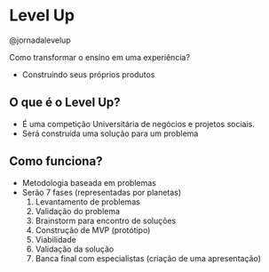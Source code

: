 # Level Up
@jornadalevelup

Como transformar o ensino em uma experiência?
- Construindo seus próprios produtos

## O que é o Level Up?
- É uma competição Universitária de negócios e projetos sociais.
- Será construída uma solução para um problema

## Como funciona?
- Metodologia baseada em problemas
- Serão 7 fases (representadas por planetas)
  1. Levantamento de problemas
  2. Validação do problema
  3. Brainstorm para encontro de soluções
  4. Construção de MVP (protótipo)
  5. Viabilidade
  6. Validação da solução
  7. Banca final com especialistas (criação de uma apresentação)
